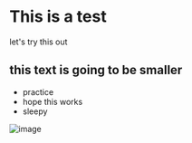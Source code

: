 # This is a test

let's try this out

## this text is going to be smaller

* practice
* hope this works
* sleepy

![image](https://user-images.githubusercontent.com/116910080/198813639-85b04759-0c1a-4b21-a913-cb2dba17e0e8.png)

